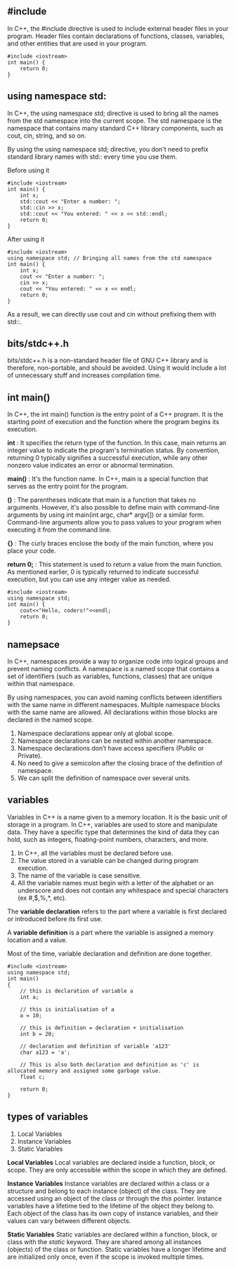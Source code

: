 ## #include
In C++, the #include directive is used to include external header files in your program. 
Header files contain declarations of functions, classes, variables, and other entities that are used in your program. 


```
#include <iostream>
int main() {
    return 0;
}
```

##  using namespace std:
In C++, the using namespace std; directive is used to bring all the names from the std namespace into the current scope. 
The std namespace is the namespace that contains many standard C++ library components, such as cout, cin, string, and so on.

By using the using namespace std; directive, you don't need to prefix standard library names with std:: every time you use them. 

Before using it

```
#include <iostream>
int main() {
    int x;
    std::cout << "Enter a number: ";
    std::cin >> x;
    std::cout << "You entered: " << x << std::endl;
    return 0;
}
```

After using it

```
#include <iostream>
using namespace std; // Bringing all names from the std namespace
int main() {
    int x;
    cout << "Enter a number: ";
    cin >> x;
    cout << "You entered: " << x << endl;
    return 0;
}
```
As a result, we can directly use cout and cin without prefixing them with std::.

## bits/stdc++.h
bits/stdc++.h is a non-standard header file of GNU C++ library and is therefore, non-portable, and should be avoided. 
Using it would include a lot of unnecessary stuff and increases compilation time.

## int main()
In C++, the int main() function is the entry point of a C++ program. It is the starting point of execution and the function where the program begins its execution.

**int** : It specifies the return type of the function. 
In this case, main returns an integer value to indicate the program's termination status. 
By convention, returning 0 typically signifies a successful execution, while any other nonzero value indicates an error or abnormal termination.

**main()** : It's the function name. In C++, main is a special function that serves as the entry point for the program.

**()** : The parentheses indicate that main is a function that takes no arguments. 
However, it's also possible to define main with command-line arguments by using int main(int argc, char* argv[]) or a similar form. Command-line arguments allow you to pass values to your program when executing it from the command line.

**{}** : The curly braces enclose the body of the main function, where you place your code.

**return 0;** : This statement is used to return a value from the main function. 
As mentioned earlier, 0 is typically returned to indicate successful execution, but you can use any integer value as needed.

```
#include <iostream>
using namespace std;
int main() {
    cout<<"Hello, coders!"<<endl;
    return 0;
}
```

## namepsace
In C++, namespaces provide a way to organize code into logical groups and prevent naming conflicts. 
A namespace is a named scope that contains a set of identifiers (such as variables, functions, classes) that are unique within that namespace.

By using namespaces, you can avoid naming conflicts between identifiers with the same name in different namespaces.
Multiple namespace blocks with the same name are allowed. All declarations within those blocks are declared in the named scope.

1. Namespace declarations appear only at global scope.
2. Namespace declarations can be nested within another namespace.
3. Namespace declarations don’t have access specifiers (Public or Private).
4. No need to give a semicolon after the closing brace of the definition of namespace.
5. We can split the definition of namespace over several units.

## variables
Variables in C++ is a name given to a memory location. It is the basic unit of storage in a program.
In C++, variables are used to store and manipulate data. They have a specific type that determines the kind of data they can hold, such as integers, floating-point numbers, characters, and more.

1. In C++, all the variables must be declared before use.
2. The value stored in a variable can be changed during program execution.
3. The name of the variable is case sensitive.
4. All the variable names must begin with a letter of the alphabet or an underscore and does not contain any whitespace and special characters (ex #,$,%,*, etc).

The **variable declaration** refers to the part where a variable is first declared or introduced before its first use. 

A **variable definition** is a part where the variable is assigned a memory location and a value. 

Most of the time, variable declaration and definition are done together.

```
#include <iostream>
using namespace std;
int main()
{
	// this is declaration of variable a
	int a;
	
	// this is initialisation of a
	a = 10;
	
	// this is definition = declaration + initialisation
	int b = 20;

	// declaration and definition of variable 'a123'
	char a123 = 'a';

	// This is also both declaration and definition as 'c' is allocated memory and assigned some garbage value.
	float c;

	return 0;
}
```

## types of variables
1. Local Variables
2. Instance Variables
3. Static Variables

**Local Variables**
Local variables are declared inside a function, block, or scope.
They are only accessible within the scope in which they are defined.

**Instance Variables**
Instance variables are declared within a class or a structure and belong to each instance (object) of the class.
They are accessed using an object of the class or through the *this* pointer.
Instance variables have a lifetime tied to the lifetime of the object they belong to.
Each object of the class has its own copy of instance variables, and their values can vary between different objects.

**Static Variables**
Static variables are declared within a function, block, or class with the *static* keyword.
They are shared among all instances (objects) of the class or function.
Static variables have a longer lifetime and are initialized only once, even if the scope is invoked multiple times.
